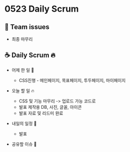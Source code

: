 # 0523 Daily Scrum

## 💬 Team issues
- 최종 마무리

## ☕ Daily Scrum 🔥

- 어제 한 일 🌙
  - CSS진행 - 메인페이지, 목표페이지, 투두페이지, 마이페이지

- 오늘 할 일 🔥
  - CSS 및 기능 마무리 -> 업로드 가능 코드로
  - 발표 제작용 DB, 사진, 글꼴, 아이콘 
  - 발표 자료 및 리드미 완료

- 내일의 일정 🐥
  - 발표

- 공유할 이슈 🙌
